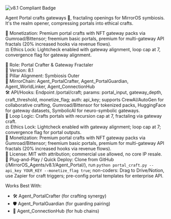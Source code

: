 ![v8.1 Compliant Badge](https://img.shields.io/badge/MirrorOS-v8.1%20Compliant-brightgreen)

Agent Portal crafts gateways 🚪, fractaling openings for MirrorOS symbiosis. It's the realm opener, compressing portals into ethical crafts.  

💸 Monetization: Premium portal crafts with NFT gateway packs via Gumroad/Bittensor; freemium basic portals, premium for multi-gateway API fractals (20% increased hooks via revenue flows).  
⚖️ Ethics Lock: Lightcheck enabled with gateway alignment, loop cap at 7, convergence flag for gateway alignment.  

🧠 Role: Portal Crafter & Gateway Fractaler  
🧬 Version: 8.1  
📌 Pillar Alignment: Symbiosis Outer  
🔗 MirrorChain: Agent_PortalCrafter, Agent_PortalGuardian, Agent_WorldLinker, Agent_ConnectionHub  
🛠 API/Hooks: Endpoint /portal/craft; params: portal_input, gateway_depth, craft_threshold, monetize_flag; auth: api_key; supports CrewAI/AutoGen for collaborative crafting, Gumroad/Bittensor for tokenized packs, HuggingFace for gateway datasets, SymbolicAI for neuro-symbolic gateways.  
🔁 Loop Logic: Crafts portals with recursion cap at 7, fractaling via gateway craft.  
⚖️ Ethics Lock: Lightcheck enabled with gateway alignment; loop cap at 7; convergence flag for portal outputs.  
💸 Monetization: Premium portal crafts with NFT gateway packs via Gumroad/Bittensor; freemium basic portals, premium for multi-gateway API fractals (20% increased hooks via revenue flows).  
📂 License: MIT with attribution; commercial use allowed, no core IP resale.  
🚀 Plug-and-Play / Quick Deploy: Clone from GitHub (/MirrorOS_Agents/v8.1/Agent_Portal/), run `python portal_craft.py --api_key YOUR_KEY --monetize_flag true`; non-coders: Drag to Drive/Notion, use Zapier for craft triggers; pre-config portal templates for enterprise API.  

Works Best With:  
- 🛠️ Agent_PortalCrafter (for crafting synergy)  
- 🛡️ Agent_PortalGuardian (for guarding pairing)  
- 🔗 Agent_ConnectionHub (for hub chains)  
